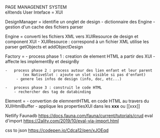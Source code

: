 PAGE MANAGENENT SYSTEM  
    eXtends User Inteface = XUI


DesignManager  = identifie un onglet de design
    - dictionnaire des Engine
    - gestion d'un cache des fichiers parser

Engine = converti les fichiers XML vers XUIResource de design et component XUI
    -    XUIResource :  correspond à un fichier XML 
                        utilise les parser
                        getObjects et addObjectDesign
    
Factory =
    -   process phase 1 : creation de element HTML a partir des XUI
         - affecte les implementBy et designBy

    -   process phase 2 : process autour des lien enfant et leur parent  
            (ex NativeSlot : ajoute un slot visible si pas d'enfant)
         - genere les infos de design (info, doc, etc...)

    -   process phase 3 : construit le code HTML
        - rechercher des tag de databinding

Element =
    -   convertion de elemnentHTML en code HTML au travers du XUIHtmlBuffer
    -   applique les propertiesXUI dans les __xxx__  ou [[xxx]]

    

Netlify
Faunadb
    https://docs.fauna.com/fauna/current/tutorials/crud
eval d'import
    https://2ality.com/2019/10/eval-via-import.html

css to json
    https://codepen.io/Cdca12/pen/xJOEqd